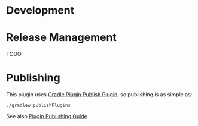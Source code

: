 # Development

# Release Management

TODO

# Publishing

This plugin uses
[Gradle Plugin Publish Plugin](https://plugins.gradle.org/docs/publish-plugin),
so publishing is as simple as:

```
./gradlew publishPlugins
```

See also [Plugin Publishing Guide](https://guides.gradle.org/publishing-plugins-to-gradle-plugin-portal/)
